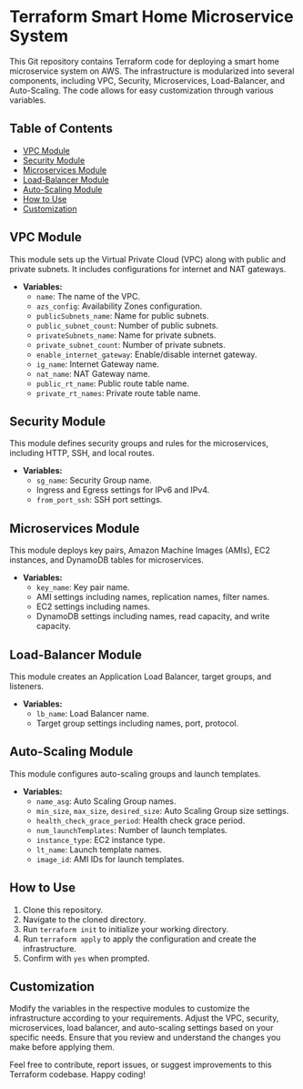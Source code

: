 # Terraform Smart Home Microservice System

This Git repository contains Terraform code for deploying a smart home microservice system on AWS. The infrastructure is modularized into several components, including VPC, Security, Microservices, Load-Balancer, and Auto-Scaling. The code allows for easy customization through various variables.

## Table of Contents
- [VPC Module](#vpc-module)
- [Security Module](#security-module)
- [Microservices Module](#microservices-module)
- [Load-Balancer Module](#load-balancer-module)
- [Auto-Scaling Module](#auto-scaling-module)
- [How to Use](#how-to-use)
- [Customization](#customization)

## VPC Module

This module sets up the Virtual Private Cloud (VPC) along with public and private subnets. It includes configurations for internet and NAT gateways.

- **Variables:**
  - `name`: The name of the VPC.
  - `azs_config`: Availability Zones configuration.
  - `publicSubnets_name`: Name for public subnets.
  - `public_subnet_count`: Number of public subnets.
  - `privateSubnets_name`: Name for private subnets.
  - `private_subnet_count`: Number of private subnets.
  - `enable_internet_gateway`: Enable/disable internet gateway.
  - `ig_name`: Internet Gateway name.
  - `nat_name`: NAT Gateway name.
  - `public_rt_name`: Public route table name.
  - `private_rt_names`: Private route table name.

## Security Module

This module defines security groups and rules for the microservices, including HTTP, SSH, and local routes.

- **Variables:**
  - `sg_name`: Security Group name.
  - Ingress and Egress settings for IPv6 and IPv4.
  - `from_port_ssh`: SSH port settings.

## Microservices Module

This module deploys key pairs, Amazon Machine Images (AMIs), EC2 instances, and DynamoDB tables for microservices.

- **Variables:**
  - `key_name`: Key pair name.
  - AMI settings including names, replication names, filter names.
  - EC2 settings including names.
  - DynamoDB settings including names, read capacity, and write capacity.

## Load-Balancer Module

This module creates an Application Load Balancer, target groups, and listeners.

- **Variables:**
  - `lb_name`: Load Balancer name.
  - Target group settings including names, port, protocol.

## Auto-Scaling Module

This module configures auto-scaling groups and launch templates.

- **Variables:**
  - `name_asg`: Auto Scaling Group names.
  - `min_size`, `max_size`, `desired_size`: Auto Scaling Group size settings.
  - `health_check_grace_period`: Health check grace period.
  - `num_launchTemplates`: Number of launch templates.
  - `instance_type`: EC2 instance type.
  - `lt_name`: Launch template names.
  - `image_id`: AMI IDs for launch templates.

## How to Use

1. Clone this repository.
2. Navigate to the cloned directory.
3. Run `terraform init` to initialize your working directory.
4. Run `terraform apply` to apply the configuration and create the infrastructure.
5. Confirm with `yes` when prompted.

## Customization

Modify the variables in the respective modules to customize the infrastructure according to your requirements. Adjust the VPC, security, microservices, load balancer, and auto-scaling settings based on your specific needs. Ensure that you review and understand the changes you make before applying them.

Feel free to contribute, report issues, or suggest improvements to this Terraform codebase. Happy coding!
